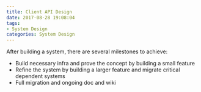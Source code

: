 ```yaml
---
title: Client API Design
date: 2017-08-28 19:08:04
tags: 
- System Design
categories: System Design
---
```

After building a system, there are several milestones to achieve:
*   Build necessary infra and prove the concept by building a small feature
*   Refine the system by building a larger feature and migrate critical dependent systems
*   Full migration and ongoing doc and wiki 
